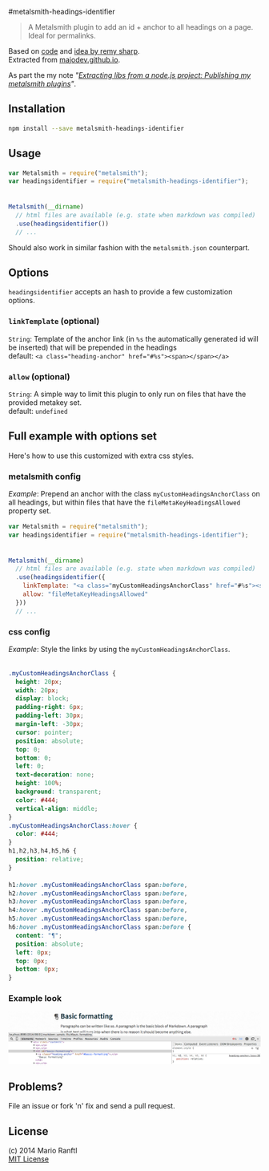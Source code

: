 #metalsmith-headings-identifier

> A Metalsmith plugin to add an id + anchor to all headings on a page. Ideal for permalinks.

Based on [code](https://github.com/remy/permalink/blob/master/permalink.js) and [idea by remy sharp](http://remysharp.com/2014/08/08/automatic-permalinks-for-blog-posts).  
Extracted from [majodev.github.io](http://majodev.github.io).

As part the my note *"[Extracting libs from a node.js project: Publishing my metalsmith plugins](http://ranf.tl/2014/10/01/extracting-libs-from-a-node-js-project/)"*.

## Installation

```bash
npm install --save metalsmith-headings-identifier
```

## Usage

```javascript
var Metalsmith = require("metalsmith");
var headingsidentifier = require("metalsmith-headings-identifier");


Metalsmith(__dirname)
  // html files are available (e.g. state when markdown was compiled)
  .use(headingsidentifier())
  // ...
```

Should also work in similar fashion with the `metalsmith.json` counterpart.

## Options

`headingsidentifier` accepts an hash to provide a few customization options.

### `linkTemplate` (optional)
`String`: Template of the anchor link (in `%s` the automatically generated id will be inserted) that will be prepended in the headings  
default: `<a class="heading-anchor" href="#%s"><span></span></a>`

### `allow` (optional)
`String`: A simple way to limit this plugin to only run on files that have the provided metakey set.  
default: `undefined`

## Full example with options set

Here's how to use this customized with extra css styles.

### metalsmith config
*Example*: Prepend an anchor with the class `myCustomHeadingsAnchorClass` on all headings, but within files that have the `fileMetaKeyHeadingsAllowed` property set.

```javascript
var Metalsmith = require("metalsmith");
var headingsidentifier = require("metalsmith-headings-identifier");


Metalsmith(__dirname)
  // html files are available (e.g. state when markdown was compiled)
  .use(headingsidentifier({
    linkTemplate: "<a class="myCustomHeadingsAnchorClass" href="#%s"><span></span></a>",
    allow: "fileMetaKeyHeadingsAllowed"
  }))
  // ...
```

### css config
*Example*: Style the links by using the `myCustomHeadingsAnchorClass`.

```css

.myCustomHeadingsAnchorClass {
  height: 20px;
  width: 20px;
  display: block;
  padding-right: 6px;
  padding-left: 30px;
  margin-left: -30px;
  cursor: pointer;
  position: absolute;
  top: 0;
  bottom: 0;
  left: 0;
  text-decoration: none;
  height: 100%;
  background: transparent;
  color: #444;
  vertical-align: middle;
}
.myCustomHeadingsAnchorClass:hover {
  color: #444;
}
h1,h2,h3,h4,h5,h6 { 
  position: relative; 
}

h1:hover .myCustomHeadingsAnchorClass span:before,
h2:hover .myCustomHeadingsAnchorClass span:before,
h3:hover .myCustomHeadingsAnchorClass span:before,
h4:hover .myCustomHeadingsAnchorClass span:before,
h5:hover .myCustomHeadingsAnchorClass span:before,
h6:hover .myCustomHeadingsAnchorClass span:before {
  content: "¶";
  position: absolute;
  left: 0px;
  top: 0px;
  bottom: 0px;
}

```

### Example look
![example picture](headingsidentifierSample.png)

## Problems?
File an issue or fork 'n' fix and send a pull request.

## License
(c) 2014 Mario Ranftl  
[MIT License](majodev.mit-license.org)
